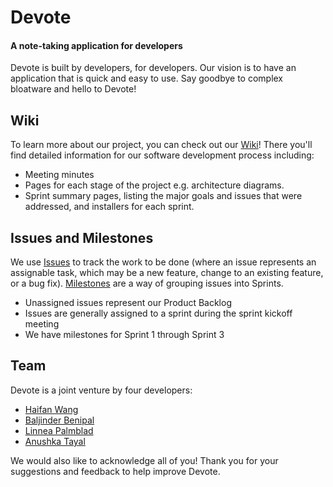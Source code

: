 # Devote

#### A note-taking application for developers

Devote is built by developers, for developers. Our vision is to have an application that is quick and easy to use. Say goodbye to complex bloatware and hello to Devote!

## Wiki

To learn more about our project, you can check out our [Wiki](https://git.uwaterloo.ca/bs2benip/cs398-project/-/wikis/Final-Report/Home)! There you'll find detailed information for our software development process including:

* Meeting minutes
* Pages for each stage of the project e.g. architecture diagrams.
* Sprint summary pages, listing the major goals and issues that were addressed, and installers for each sprint.

## Issues and Milestones

We use [Issues](https://git.uwaterloo.ca/bs2benip/cs398-project/-/issues) to track the work to be done (where an issue represents an assignable task, which may be a new feature, change to an existing feature, or a bug fix). [Milestones](https://git.uwaterloo.ca/bs2benip/cs398-project/-/milestones) are a way of grouping issues into Sprints.

* Unassigned issues represent our Product Backlog
* Issues are generally assigned to a sprint during the sprint kickoff meeting
* We have milestones for Sprint 1 through Sprint 3

## Team

Devote is a joint venture by four developers:

* [Haifan Wang](https://github.com/12958954)
* [Baljinder Benipal](https://git.uwaterloo.ca/bs2benip)
* [Linnea Palmblad](https://git.uwaterloo.ca/lpalmbla)
* [Anushka Tayal](https://git.uwaterloo.ca/atayal)

We would also like to acknowledge all of you! Thank you for your suggestions and feedback to help improve Devote.
